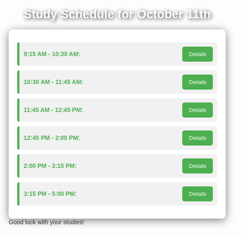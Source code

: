 <!DOCTYPE html>
<html lang="en">
<head>
    <meta charset="UTF-8">
    <meta name="viewport" content="width=device-width, initial-scale=1.0">
    <title>Study Schedule - October 11th</title>
    <style>
        body {
            font-family: 'Arial', sans-serif;
            background-image: url('https://source.unsplash.com/1600x900/?study,education,books,workspace,colorful');
            background-size: cover;
            background-position: center;
            color: #333;
            margin: 0;
            padding: 20px;
        }
        h1 {
            text-align: center;
            color: #fff;
            text-shadow: 2px 2px 10px rgba(0, 0, 0, 0.8);
        }
        .schedule {
            background-color: rgba(255, 255, 255, 0.9);
            border-radius: 10px;
            padding: 20px;
            max-width: 600px;
            margin: auto;
            box-shadow: 0 4px 20px rgba(0, 0, 0, 0.5);
        }
        .time {
            font-weight: bold;
            color: #4CAF50;
        }
        .section {
            background-color: rgba(240, 240, 240, 0.9);
            border-left: 5px solid #4CAF50;
            padding: 10px;
            margin: 10px 0;
            border-radius: 5px;
            display: flex;
            justify-content: space-between;
            align-items: center;
        }
        .button {
            background-color: #4CAF50;
            color: white;
            border: none;
            padding: 10px 15px;
            border-radius: 5px;
            cursor: pointer;
            text-decoration: none;
            transition: background-color 0.3s;
        }
        .button:hover {
            background-color: #45a049;
        }
        .details {
            background-color: rgba(255, 255, 255, 0.9);
            border-radius: 10px;
            padding: 20px;
            max-width: 600px;
            margin: 20px auto;
            box-shadow: 0 4px 20px rgba(0, 0, 0, 0.5);
        }
        .back-button {
            background-color: #4CAF50;
            color: white;
            border: none;
            padding: 10px 15px;
            border-radius: 5px;
            cursor: pointer;
            text-decoration: none;
            display: inline-block;
            margin-top: 20px;
            transition: background-color 0.3s;
        }
        .back-button:hover {
            background-color: #45a049;
        }
    </style>
</head>
<body>

<h1>Study Schedule for October 11th</h1>

<div class="schedule">
    <div class="section">
        <span class="time">9:15 AM - 10:30 AM:</span>
        <button onclick="showDetails('detail1')" class="button">Details</button>
    </div>
    <div class="section">
        <span class="time">10:30 AM - 11:45 AM:</span>
        <button onclick="showDetails('detail2')" class="button">Details</button>
    </div>
    <div class="section">
        <span class="time">11:45 AM - 12:45 PM:</span>
        <button onclick="showDetails('detail3')" class="button">Details</button>
    </div>
    <div class="section">
        <span class="time">12:45 PM - 2:00 PM:</span>
        <button onclick="showDetails('detail4')" class="button">Details</button>
    </div>
    <div class="section">
        <span class="time">2:00 PM - 3:15 PM:</span>
        <button onclick="showDetails('detail5')" class="button">Details</button>
    </div>
    <div class="section">
        <span class="time">3:15 PM - 5:00 PM:</span>
        <button onclick="showDetails('detail6')" class="button">Details</button>
    </div>
</div>

<div id="detailsContainer" style="display:none;">
    <div id="detail1" class="details">
        <h2>Details for 9:15 AM - 10:30 AM</h2>
        <p>In this session, you will cover:</p>
        <ul>
            <li>Section 2: PEOPLE IN BUSINESS</li>
            <li>Topic:1 Organisational Structure</li>
            <li>Topic:2 Business Communication</li>
            <li>Topic:3 Leadership</li>
            <li>Topic:4 Human Resource Managment(HRM) Strategy</li>
        </ul>
        <p>Make sure to review your notes and relevant textbooks before this session.</p>
        <button onclick="hideDetails()" class="back-button">Back to Schedule</button>
    </div>
    
    <div id="detail2" class="details" style="display:none;">
        <h2>Details for 10:30 AM - 11:45 AM</h2>
        <p>In this session, you will focus on:</p>
        <ul>
            <li>Section 3: MARKETING</li>
            <li>Topic:1 Marketing Analysis</li>
            <li>Topic:2 Sales Forcasting</li>
            <li>Topic:3 Marketing Strategy</li>
            <li>Topic:4 International Marketing</li>
        </ul>
        <button onclick="hideDetails()" class="back-button">Back to Schedule</button>
    </div>
    
    <div id="detail3" class="details" style="display:none;">
        <h2>Details for 11:45 AM - 12:45 PM</h2>
        <p>This session will involve:</p>
        <ul>
            <li>Business Studies 9609 Past Paper</li>
            <li>-May June 2023 Paper 31</li>
        </ul>
        <button onclick="hideDetails()" class="back-button">Back to Schedule</button>
    </div>
    
    <div id="detail4" class="details" style="display:none;">
        <h2>Details for 12:45 PM - 2:00 PM</h2>
        <p>Focus on:</p>
        <ul>
            <li>Section 4:OPERATIOON MANAGEMENT</li>
            <li>Topic 1: Location and Scale</li>
            <li>Topic 2: Technology and Innovation</li>
            <li>Topic 3: Quality management</li> 
            <li>Topic 4: Lean production</li>
            <li>Topic 5: Project management</li>
        </ul>
        <button onclick="hideDetails()" class="back-button">Back to Schedule</button>
    </div>
    
    <div id="detail5" class="details" style="display:none;">
        <h2>Details for 2:00 PM - 3:15 PM</h2>
        <p>In this session:</p>
        <ul>
            <li>Secton 5: FINANCE AND ACCOUNTING </li>
            <li>Topic 1: Financial Statements</li>
            <li>Topic 2: Ratio Analysis</li>
            <li>Topic 3: Investment appraisa</li>
        </ul>
        <button onclick="hideDetails()" class="back-button">Back to Schedule</button>
    </div>
    
    <div id="detail6" class="details" style="display:none;">
        <h2>Details for 3:15 PM - 5:00 PM</h2>
        <p>Covering:</p>
        <ul>
            <li>BUSSINESS AND IT'S ENVIRONMENT</li>
            <li>Topic 1: External Influences</li>
            <li>Topic 2: Economic Influences</li> 
            <li>Topic 3: Business Strategy</li>
        </ul>
        <button onclick="hideDetails()" class="back-button">Back to Schedule</button>
    </div>
</div>

<footer>
    Good luck with your studies!
</footer>

<script>
    function showDetails(detailId) {
        document.getElementById('detailsContainer').style.display = 'block';
        var details = document.querySelectorAll('.details');
        details.forEach(function(detail) {
            detail.style.display = 'none';
        });
        document.getElementById(detailId).style.display = 'block';
    }

    function hideDetails() {
        document.getElementById('detailsContainer').style.display = 'none';
    }
</script>

</body>
</html>

